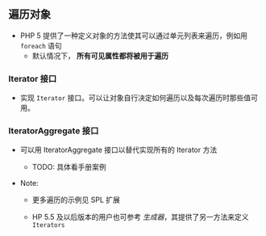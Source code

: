 ## 遍历对象
* PHP 5 提供了一种定义对象的方法使其可以通过单元列表来遍历，例如用 `foreach` 语句
    * 默认情况下， **所有可见属性都将被用于遍历**


### Iterator 接口
* 实现 `Iterator` 接口。可以让对象自行决定如何遍历以及每次遍历时那些值可用。


### IteratorAggregate 接口
* 可以用 IteratorAggregate 接口以替代实现所有的 Iterator 方法
    * TODO: 具体看手册案例


* Note:
    * 更多遍历的示例见 SPL 扩展

    * HP 5.5 及以后版本的用户也可参考 *生成器*，其提供了另一方法来定义 `Iterators`
